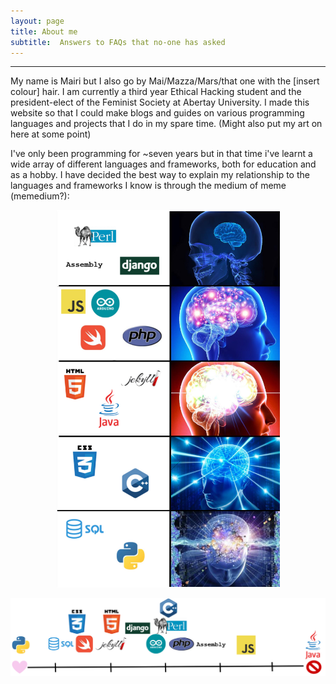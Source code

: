 ```yaml
---
layout: page
title: About me
subtitle:  Answers to FAQs that no-one has asked
---
```


---

My name is Mairi but I also go by Mai/Mazza/Mars/that one with the [insert colour] hair. I am currently a third year Ethical Hacking student and the president-elect of the Feminist Society at Abertay University. I made this website so that I could make blogs and guides on various programming languages and projects that I do in my spare time. (Might also put my art on here at some point)


I've only been programming for ~seven years but in that time i've learnt a wide array of different languages and frameworks, both for education and as a hobby. I have decided the best way to explain my relationship to the languages and frameworks I know is through the medium of meme (memedium?):

<p align="center">
  <img src="/assets/img/programmingmeme.png" alt="Expanding brain meme ranking my confidence in a number of languages and frameworks"/>
</p>

<p align="center">
  <img src="/assets/img/programmingline.PNG" alt="Expanding brain meme ranking my opinion of a number of languages and frameworks"/>
</p>

